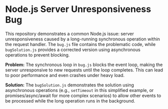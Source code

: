 # Node.js Server Unresponsiveness Bug

This repository demonstrates a common Node.js issue: server unresponsiveness caused by a long-running synchronous operation within the request handler.  The `bug.js` file contains the problematic code, while `bugSolution.js` provides a corrected version using asynchronous operations to prevent blocking.

**Problem:** The synchronous loop in `bug.js` blocks the event loop, making the server unresponsive to new requests until the loop completes. This can lead to poor performance and even crashes under heavy load.

**Solution:**  The `bugSolution.js` demonstrates the solution using asynchronous operations (e.g., `setTimeout` in this simplified example, or promises/async/await for more complex scenarios) to allow other events to be processed while the long operation runs in the background.